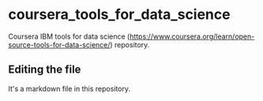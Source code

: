 # coursera_tools_for_data_science
Coursera IBM tools for data science (https://www.coursera.org/learn/open-source-tools-for-data-science/) repository.

## Editing the file

It's a markdown file in this repository.
